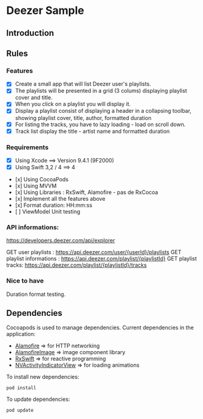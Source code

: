 #  Deezer Sample

## Introduction

## Rules

### Features

- [x] Create a small app that will list Deezer user's playlists.
- [x] The playlists will be presented in a grid (3 colums) displaying playlist cover and title.
- [x] When you click on a playlist you will display it.
- [x] Display a playlist consist of displaying a header in a collapsing toolbar, showing playlist cover, title, author, formatted duration
- [x] For listing the tracks, you have to lazy loading - load on scroll down.
- [x] Track list display the title - artist name and formatted duration

### Requirements

- [x] Using Xcode ==> Version 9.4.1 (9F2000)
- [x] Using Swift 3,2 / 4 ==> 4
- [x] Using CocoaPods
- [x] Using MVVM
- [x] Using Libraries : RxSwift, Alamofire - pas de RxCocoa
- [x] Implement all the features above
- [x] Format duration: HH:mm:ss
- [ ] ViewModel Unit testing

### API informations:

https://developers.deezer.com/api/explorer

GET user playlists : https://api.deezer.com/user/{userId}/playlists
GET playlist informations : https://api.deezer.com/playlist/{playlistId}
GET playlist tracks: https://api.deezer.com/playlist/{playlistId}/tracks

### Nice to have

Duration format testing.

## Dependencies

Cocoapods is used to manage dependencies.
Current dependencies in the application:

* [Alamofire](https://github.com/Alamofire/Alamofire) => for HTTP networking
* [AlamofireImage](https://github.com/Alamofire/AlamofireImage) => image component library
* [RxSwift](https://github.com/ReactiveX/RxSwift) => for reactive programming 
* [NVActivityIndicatorView](https://github.com/ninjaprox/NVActivityIndicatorView) => for loading animations

To install new dependencies:

    pod install

To update dependencies:

    pod update
